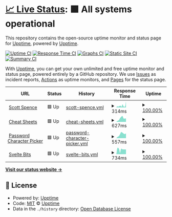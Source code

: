 # [📈 Live Status](https://demo.upptime.js.org): <!--live status--> **🟩 All systems operational**

This repository contains the open-source uptime monitor and status page for [Upptime](https://upptime.js.org), powered by [Upptime](https://github.com/upptime/upptime).

[![Uptime CI](https://github.com/spences10/upptime/workflows/Uptime%20CI/badge.svg)](https://github.com/spences10/upptime/actions?query=workflow%3A%22Uptime+CI%22)
[![Response Time CI](https://github.com/spences10/upptime/workflows/Response%20Time%20CI/badge.svg)](https://github.com/spences10/upptime/actions?query=workflow%3A%22Response+Time+CI%22)
[![Graphs CI](https://github.com/spences10/upptime/workflows/Graphs%20CI/badge.svg)](https://github.com/spences10/upptime/actions?query=workflow%3A%22Graphs+CI%22)
[![Static Site CI](https://github.com/spences10/upptime/workflows/Static%20Site%20CI/badge.svg)](https://github.com/spences10/upptime/actions?query=workflow%3A%22Static+Site+CI%22)
[![Summary CI](https://github.com/spences10/upptime/workflows/Summary%20CI/badge.svg)](https://github.com/spences10/upptime/actions?query=workflow%3A%22Summary+CI%22)

With [Upptime](https://upptime.js.org), you can get your own unlimited and free uptime monitor and status page, powered entirely by a GitHub repository. We use [Issues](https://github.com/upptime/upptime/issues) as incident reports, [Actions](https://github.com/spences10/upptime/actions) as uptime monitors, and [Pages](https://demo.upptime.js.org) for the status page.

<!--start: status pages-->
<!-- This summary is generated by Upptime (https://github.com/upptime/upptime) -->
<!-- Do not edit this manually, your changes will be overwritten -->
<!-- prettier-ignore -->
| URL | Status | History | Response Time | Uptime |
| --- | ------ | ------- | ------------- | ------ |
| <img alt="" src="https://favicons.githubusercontent.com/scottspence.com" height="13"> [Scott Spence](https://scottspence.com) | 🟩 Up | [scott-spence.yml](https://github.com/spences10/upptime/commits/HEAD/history/scott-spence.yml) | <details><summary><img alt="Response time graph" src="./graphs/scott-spence/response-time-week.png" height="20"> 314ms</summary><br><a href="https://spences10.github.io/upptime/history/scott-spence"><img alt="Response time 314" src="https://img.shields.io/endpoint?url=https%3A%2F%2Fraw.githubusercontent.com%2Fspences10%2Fupptime%2FHEAD%2Fapi%2Fscott-spence%2Fresponse-time.json"></a><br><a href="https://spences10.github.io/upptime/history/scott-spence"><img alt="24-hour response time 1055" src="https://img.shields.io/endpoint?url=https%3A%2F%2Fraw.githubusercontent.com%2Fspences10%2Fupptime%2FHEAD%2Fapi%2Fscott-spence%2Fresponse-time-day.json"></a><br><a href="https://spences10.github.io/upptime/history/scott-spence"><img alt="7-day response time 314" src="https://img.shields.io/endpoint?url=https%3A%2F%2Fraw.githubusercontent.com%2Fspences10%2Fupptime%2FHEAD%2Fapi%2Fscott-spence%2Fresponse-time-week.json"></a><br><a href="https://spences10.github.io/upptime/history/scott-spence"><img alt="30-day response time 314" src="https://img.shields.io/endpoint?url=https%3A%2F%2Fraw.githubusercontent.com%2Fspences10%2Fupptime%2FHEAD%2Fapi%2Fscott-spence%2Fresponse-time-month.json"></a><br><a href="https://spences10.github.io/upptime/history/scott-spence"><img alt="1-year response time 314" src="https://img.shields.io/endpoint?url=https%3A%2F%2Fraw.githubusercontent.com%2Fspences10%2Fupptime%2FHEAD%2Fapi%2Fscott-spence%2Fresponse-time-year.json"></a></details> | <details><summary><a href="https://spences10.github.io/upptime/history/scott-spence">100.00%</a></summary><a href="https://spences10.github.io/upptime/history/scott-spence"><img alt="All-time uptime 100.00%" src="https://img.shields.io/endpoint?url=https%3A%2F%2Fraw.githubusercontent.com%2Fspences10%2Fupptime%2FHEAD%2Fapi%2Fscott-spence%2Fuptime.json"></a><br><a href="https://spences10.github.io/upptime/history/scott-spence"><img alt="24-hour uptime 100.00%" src="https://img.shields.io/endpoint?url=https%3A%2F%2Fraw.githubusercontent.com%2Fspences10%2Fupptime%2FHEAD%2Fapi%2Fscott-spence%2Fuptime-day.json"></a><br><a href="https://spences10.github.io/upptime/history/scott-spence"><img alt="7-day uptime 100.00%" src="https://img.shields.io/endpoint?url=https%3A%2F%2Fraw.githubusercontent.com%2Fspences10%2Fupptime%2FHEAD%2Fapi%2Fscott-spence%2Fuptime-week.json"></a><br><a href="https://spences10.github.io/upptime/history/scott-spence"><img alt="30-day uptime 100.00%" src="https://img.shields.io/endpoint?url=https%3A%2F%2Fraw.githubusercontent.com%2Fspences10%2Fupptime%2FHEAD%2Fapi%2Fscott-spence%2Fuptime-month.json"></a><br><a href="https://spences10.github.io/upptime/history/scott-spence"><img alt="1-year uptime 100.00%" src="https://img.shields.io/endpoint?url=https%3A%2F%2Fraw.githubusercontent.com%2Fspences10%2Fupptime%2FHEAD%2Fapi%2Fscott-spence%2Fuptime-year.json"></a></details>
| <img alt="" src="https://favicons.githubusercontent.com/cheatsheets.xyz" height="13"> [Cheat Sheets](https://cheatsheets.xyz) | 🟩 Up | [cheat-sheets.yml](https://github.com/spences10/upptime/commits/HEAD/history/cheat-sheets.yml) | <details><summary><img alt="Response time graph" src="./graphs/cheat-sheets/response-time-week.png" height="20"> 627ms</summary><br><a href="https://spences10.github.io/upptime/history/cheat-sheets"><img alt="Response time 627" src="https://img.shields.io/endpoint?url=https%3A%2F%2Fraw.githubusercontent.com%2Fspences10%2Fupptime%2FHEAD%2Fapi%2Fcheat-sheets%2Fresponse-time.json"></a><br><a href="https://spences10.github.io/upptime/history/cheat-sheets"><img alt="24-hour response time 645" src="https://img.shields.io/endpoint?url=https%3A%2F%2Fraw.githubusercontent.com%2Fspences10%2Fupptime%2FHEAD%2Fapi%2Fcheat-sheets%2Fresponse-time-day.json"></a><br><a href="https://spences10.github.io/upptime/history/cheat-sheets"><img alt="7-day response time 627" src="https://img.shields.io/endpoint?url=https%3A%2F%2Fraw.githubusercontent.com%2Fspences10%2Fupptime%2FHEAD%2Fapi%2Fcheat-sheets%2Fresponse-time-week.json"></a><br><a href="https://spences10.github.io/upptime/history/cheat-sheets"><img alt="30-day response time 627" src="https://img.shields.io/endpoint?url=https%3A%2F%2Fraw.githubusercontent.com%2Fspences10%2Fupptime%2FHEAD%2Fapi%2Fcheat-sheets%2Fresponse-time-month.json"></a><br><a href="https://spences10.github.io/upptime/history/cheat-sheets"><img alt="1-year response time 627" src="https://img.shields.io/endpoint?url=https%3A%2F%2Fraw.githubusercontent.com%2Fspences10%2Fupptime%2FHEAD%2Fapi%2Fcheat-sheets%2Fresponse-time-year.json"></a></details> | <details><summary><a href="https://spences10.github.io/upptime/history/cheat-sheets">100.00%</a></summary><a href="https://spences10.github.io/upptime/history/cheat-sheets"><img alt="All-time uptime 100.00%" src="https://img.shields.io/endpoint?url=https%3A%2F%2Fraw.githubusercontent.com%2Fspences10%2Fupptime%2FHEAD%2Fapi%2Fcheat-sheets%2Fuptime.json"></a><br><a href="https://spences10.github.io/upptime/history/cheat-sheets"><img alt="24-hour uptime 100.00%" src="https://img.shields.io/endpoint?url=https%3A%2F%2Fraw.githubusercontent.com%2Fspences10%2Fupptime%2FHEAD%2Fapi%2Fcheat-sheets%2Fuptime-day.json"></a><br><a href="https://spences10.github.io/upptime/history/cheat-sheets"><img alt="7-day uptime 100.00%" src="https://img.shields.io/endpoint?url=https%3A%2F%2Fraw.githubusercontent.com%2Fspences10%2Fupptime%2FHEAD%2Fapi%2Fcheat-sheets%2Fuptime-week.json"></a><br><a href="https://spences10.github.io/upptime/history/cheat-sheets"><img alt="30-day uptime 100.00%" src="https://img.shields.io/endpoint?url=https%3A%2F%2Fraw.githubusercontent.com%2Fspences10%2Fupptime%2FHEAD%2Fapi%2Fcheat-sheets%2Fuptime-month.json"></a><br><a href="https://spences10.github.io/upptime/history/cheat-sheets"><img alt="1-year uptime 100.00%" src="https://img.shields.io/endpoint?url=https%3A%2F%2Fraw.githubusercontent.com%2Fspences10%2Fupptime%2FHEAD%2Fapi%2Fcheat-sheets%2Fuptime-year.json"></a></details>
| <img alt="" src="https://favicons.githubusercontent.com/cfromp.xyz" height="13"> [Password Character Picker](https://cfromp.xyz) | 🟩 Up | [password-character-picker.yml](https://github.com/spences10/upptime/commits/HEAD/history/password-character-picker.yml) | <details><summary><img alt="Response time graph" src="./graphs/password-character-picker/response-time-week.png" height="20"> 557ms</summary><br><a href="https://spences10.github.io/upptime/history/password-character-picker"><img alt="Response time 557" src="https://img.shields.io/endpoint?url=https%3A%2F%2Fraw.githubusercontent.com%2Fspences10%2Fupptime%2FHEAD%2Fapi%2Fpassword-character-picker%2Fresponse-time.json"></a><br><a href="https://spences10.github.io/upptime/history/password-character-picker"><img alt="24-hour response time 664" src="https://img.shields.io/endpoint?url=https%3A%2F%2Fraw.githubusercontent.com%2Fspences10%2Fupptime%2FHEAD%2Fapi%2Fpassword-character-picker%2Fresponse-time-day.json"></a><br><a href="https://spences10.github.io/upptime/history/password-character-picker"><img alt="7-day response time 557" src="https://img.shields.io/endpoint?url=https%3A%2F%2Fraw.githubusercontent.com%2Fspences10%2Fupptime%2FHEAD%2Fapi%2Fpassword-character-picker%2Fresponse-time-week.json"></a><br><a href="https://spences10.github.io/upptime/history/password-character-picker"><img alt="30-day response time 557" src="https://img.shields.io/endpoint?url=https%3A%2F%2Fraw.githubusercontent.com%2Fspences10%2Fupptime%2FHEAD%2Fapi%2Fpassword-character-picker%2Fresponse-time-month.json"></a><br><a href="https://spences10.github.io/upptime/history/password-character-picker"><img alt="1-year response time 557" src="https://img.shields.io/endpoint?url=https%3A%2F%2Fraw.githubusercontent.com%2Fspences10%2Fupptime%2FHEAD%2Fapi%2Fpassword-character-picker%2Fresponse-time-year.json"></a></details> | <details><summary><a href="https://spences10.github.io/upptime/history/password-character-picker">100.00%</a></summary><a href="https://spences10.github.io/upptime/history/password-character-picker"><img alt="All-time uptime 100.00%" src="https://img.shields.io/endpoint?url=https%3A%2F%2Fraw.githubusercontent.com%2Fspences10%2Fupptime%2FHEAD%2Fapi%2Fpassword-character-picker%2Fuptime.json"></a><br><a href="https://spences10.github.io/upptime/history/password-character-picker"><img alt="24-hour uptime 100.00%" src="https://img.shields.io/endpoint?url=https%3A%2F%2Fraw.githubusercontent.com%2Fspences10%2Fupptime%2FHEAD%2Fapi%2Fpassword-character-picker%2Fuptime-day.json"></a><br><a href="https://spences10.github.io/upptime/history/password-character-picker"><img alt="7-day uptime 100.00%" src="https://img.shields.io/endpoint?url=https%3A%2F%2Fraw.githubusercontent.com%2Fspences10%2Fupptime%2FHEAD%2Fapi%2Fpassword-character-picker%2Fuptime-week.json"></a><br><a href="https://spences10.github.io/upptime/history/password-character-picker"><img alt="30-day uptime 100.00%" src="https://img.shields.io/endpoint?url=https%3A%2F%2Fraw.githubusercontent.com%2Fspences10%2Fupptime%2FHEAD%2Fapi%2Fpassword-character-picker%2Fuptime-month.json"></a><br><a href="https://spences10.github.io/upptime/history/password-character-picker"><img alt="1-year uptime 100.00%" src="https://img.shields.io/endpoint?url=https%3A%2F%2Fraw.githubusercontent.com%2Fspences10%2Fupptime%2FHEAD%2Fapi%2Fpassword-character-picker%2Fuptime-year.json"></a></details>
| <img alt="" src="https://favicons.githubusercontent.com/sveltebits.com" height="13"> [Svelte Bits](https://sveltebits.com) | 🟩 Up | [svelte-bits.yml](https://github.com/spences10/upptime/commits/HEAD/history/svelte-bits.yml) | <details><summary><img alt="Response time graph" src="./graphs/svelte-bits/response-time-week.png" height="20"> 734ms</summary><br><a href="https://spences10.github.io/upptime/history/svelte-bits"><img alt="Response time 734" src="https://img.shields.io/endpoint?url=https%3A%2F%2Fraw.githubusercontent.com%2Fspences10%2Fupptime%2FHEAD%2Fapi%2Fsvelte-bits%2Fresponse-time.json"></a><br><a href="https://spences10.github.io/upptime/history/svelte-bits"><img alt="24-hour response time 730" src="https://img.shields.io/endpoint?url=https%3A%2F%2Fraw.githubusercontent.com%2Fspences10%2Fupptime%2FHEAD%2Fapi%2Fsvelte-bits%2Fresponse-time-day.json"></a><br><a href="https://spences10.github.io/upptime/history/svelte-bits"><img alt="7-day response time 734" src="https://img.shields.io/endpoint?url=https%3A%2F%2Fraw.githubusercontent.com%2Fspences10%2Fupptime%2FHEAD%2Fapi%2Fsvelte-bits%2Fresponse-time-week.json"></a><br><a href="https://spences10.github.io/upptime/history/svelte-bits"><img alt="30-day response time 734" src="https://img.shields.io/endpoint?url=https%3A%2F%2Fraw.githubusercontent.com%2Fspences10%2Fupptime%2FHEAD%2Fapi%2Fsvelte-bits%2Fresponse-time-month.json"></a><br><a href="https://spences10.github.io/upptime/history/svelte-bits"><img alt="1-year response time 734" src="https://img.shields.io/endpoint?url=https%3A%2F%2Fraw.githubusercontent.com%2Fspences10%2Fupptime%2FHEAD%2Fapi%2Fsvelte-bits%2Fresponse-time-year.json"></a></details> | <details><summary><a href="https://spences10.github.io/upptime/history/svelte-bits">100.00%</a></summary><a href="https://spences10.github.io/upptime/history/svelte-bits"><img alt="All-time uptime 100.00%" src="https://img.shields.io/endpoint?url=https%3A%2F%2Fraw.githubusercontent.com%2Fspences10%2Fupptime%2FHEAD%2Fapi%2Fsvelte-bits%2Fuptime.json"></a><br><a href="https://spences10.github.io/upptime/history/svelte-bits"><img alt="24-hour uptime 100.00%" src="https://img.shields.io/endpoint?url=https%3A%2F%2Fraw.githubusercontent.com%2Fspences10%2Fupptime%2FHEAD%2Fapi%2Fsvelte-bits%2Fuptime-day.json"></a><br><a href="https://spences10.github.io/upptime/history/svelte-bits"><img alt="7-day uptime 100.00%" src="https://img.shields.io/endpoint?url=https%3A%2F%2Fraw.githubusercontent.com%2Fspences10%2Fupptime%2FHEAD%2Fapi%2Fsvelte-bits%2Fuptime-week.json"></a><br><a href="https://spences10.github.io/upptime/history/svelte-bits"><img alt="30-day uptime 100.00%" src="https://img.shields.io/endpoint?url=https%3A%2F%2Fraw.githubusercontent.com%2Fspences10%2Fupptime%2FHEAD%2Fapi%2Fsvelte-bits%2Fuptime-month.json"></a><br><a href="https://spences10.github.io/upptime/history/svelte-bits"><img alt="1-year uptime 100.00%" src="https://img.shields.io/endpoint?url=https%3A%2F%2Fraw.githubusercontent.com%2Fspences10%2Fupptime%2FHEAD%2Fapi%2Fsvelte-bits%2Fuptime-year.json"></a></details>

<!--end: status pages-->

[**Visit our status website →**](https://demo.upptime.js.org)

## 📄 License

- Powered by: [Upptime](https://github.com/upptime/upptime)
- Code: [MIT](./LICENSE) © [Upptime](https://upptime.js.org)
- Data in the `./history` directory: [Open Database License](https://opendatacommons.org/licenses/odbl/1-0/)
